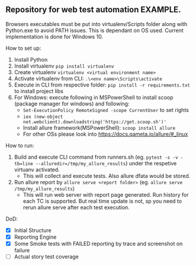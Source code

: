 
## Repository for web test automation EXAMPLE.

Browsers executables must be put into virtualenv/Scripts folder along with
Python.exe to avoid PATH issues. This is dependant on OS used. Current
implementation is done for Windows 10.

How to set up:
1. Install Python
2. Install virtualenv `pip install virtualenv`
3. Create virtualenv `virtualenv <virtual environment name>`
3. Activate virtualenv from CLI: `.\<env name>\Scripts\activate`
2. Execute in CLI from respective folder: `pip install -r requirements.txt` to install project libs
6. For Windows: execute following in MSPowerShell to install scoop (package manager for windows) and following:
   - `Set-ExecutionPolicy RemoteSigned -scope CurrentUser` to set rights
   - `iex (new-object net.webclient).downloadstring('https://get.scoop.sh')'`
   - Install allure framework(MSPowerShell): `scoop install allure`
   - For other OSs please look into https://docs.qameta.io/allure/#_linux

How to run:
1. Build and execute CLI command from runners.sh (eg. `pytest -s -v -tb=line --alluredir=/tmp/my_allure_results`) under the respetive virtuanv activated.
   - This will collect and execute tests. Also allure dfata would be stored.
2. Run allure report by `allure serve <report folder>` (eg. `allure serve /tmp/my_allure_results`)
   - This will run web server with report page generated. Run history for each TC is supported. But real time update is not, sp you need to rerun allure serve after each test execution.


DoD:
- [x] Initial Structure
- [x] Reporting Engine
- [x] Some Smoke tests with FAILED reporting by trace and screenshot on failure
- [ ] Actual story test coverage
